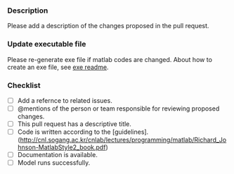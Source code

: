 ### Description
Please add a description of the changes proposed in the pull request.

### Update executable file
Please re-generate exe file if matlab codes are changed. About how to create an exe file, see [exe readme](https://github.com/EcoExtreML/STEMMUS_SCOPE/blob/main/exe/README.md).

### Checklist
- [ ] Add a refernce to related issues.
- [ ] @mentions of the person or team responsible for reviewing proposed changes.
- [ ] This pull request has a descriptive title.
- [ ] Code is written according to the [guidelines].(http://cnl.sogang.ac.kr/cnlab/lectures/programming/matlab/Richard_Johnson-MatlabStyle2_book.pdf) 
- [ ] Documentation is available.
- [ ] Model runs successfully.
